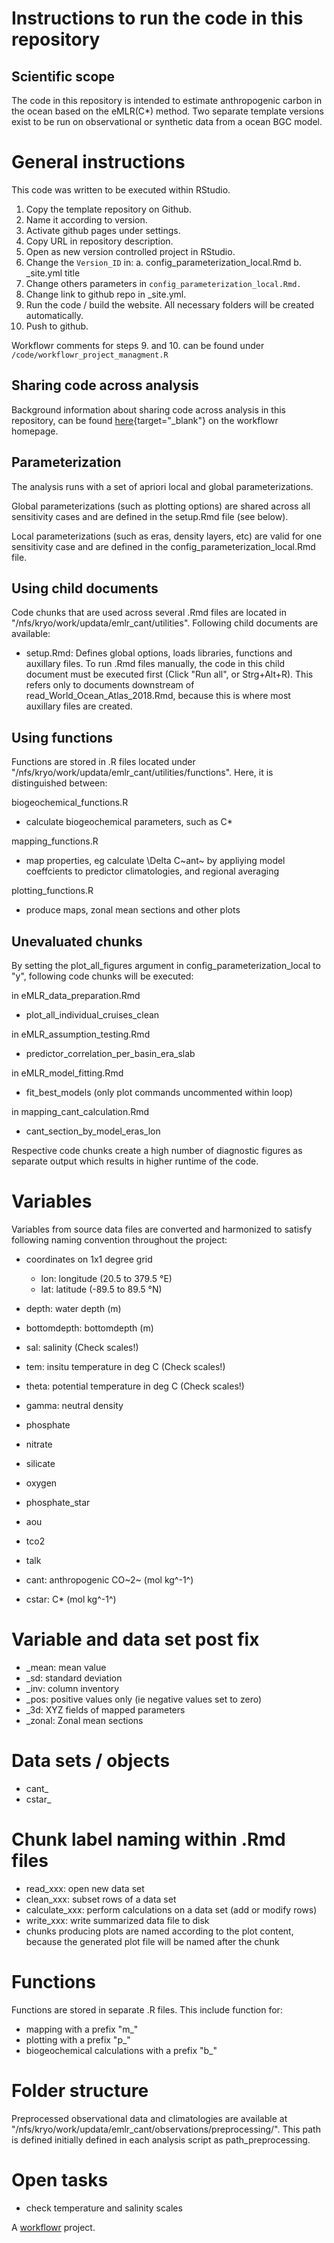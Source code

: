 # Instructions to run the code in this repository

## Scientific scope

The code in this repository is intended to estimate anthropogenic carbon in the ocean based on the eMLR(C*) method. Two separate template versions exist to be run on observational or synthetic data from a ocean BGC model.

# General instructions

This code was written to be executed within RStudio.

1. Copy the template repository on Github.
2. Name it according to version.
3. Activate github pages under settings.
4. Copy URL in repository description.
5. Open as new version controlled project in RStudio.
6. Change the `Version_ID` in:
  a. config_parameterization_local.Rmd
  b. _site.yml title
7. Change others parameters in `config_parameterization_local.Rmd.`
8. Change link to github repo in _site.yml.
9. Run the code / build the website. All necessary folders will be created automatically.
10. Push to github.

Workflowr comments for steps 9. and 10. can be found under `/code/workflowr_project_managment.R`


## Sharing code across analysis

Background information about sharing code across analysis in this repository, can be found [here](https://jdblischak.github.io/workflowr/articles/wflow-07-common-code.html){target="_blank"} on the workflowr homepage.

## Parameterization

The analysis runs with a set of apriori local and global parameterizations.

Global parameterizations (such as plotting options) are shared across all sensitivity cases and are defined in the setup.Rmd file (see below).

Local parameterizations (such as eras, density layers, etc) are valid for one sensitivity case and are defined in the config_parameterization_local.Rmd file.


## Using child documents

Code chunks that are used across several .Rmd files are located in "/nfs/kryo/work/updata/emlr_cant/utilities". Following child documents are available:

- setup.Rmd: Defines global options, loads libraries, functions and auxillary files. To run .Rmd files manually, the code in this child document must be executed first (Click "Run all", or Strg+Alt+R). This refers only to documents downstream of read_World_Ocean_Atlas_2018.Rmd, because this is where most auxillary files are created.


## Using functions

Functions are stored in .R files located under "/nfs/kryo/work/updata/emlr_cant/utilities/functions". Here, it is distinguished between:

biogeochemical_functions.R  

- calculate biogeochemical parameters, such as C*

mapping_functions.R  

- map properties, eg calculate \Delta C~ant~ by appliying model coeffcients to predictor climatologies, and regional averaging

plotting_functions.R  

- produce maps, zonal mean sections and other plots


## Unevaluated chunks

By setting the plot_all_figures argument in config_parameterization_local to "y", following code chunks will be executed:

in eMLR_data_preparation.Rmd  

- plot_all_individual_cruises_clean

in eMLR_assumption_testing.Rmd  

- predictor_correlation_per_basin_era_slab  

in eMLR_model_fitting.Rmd  

- fit_best_models (only plot commands uncommented within loop)

in mapping_cant_calculation.Rmd  

- cant_section_by_model_eras_lon  

Respective code chunks create a high number of diagnostic figures as separate output which results in higher runtime of the code.


# Variables

Variables from source data files are converted and harmonized to satisfy following naming convention throughout the project:

- coordinates on 1x1 degree grid
  - lon: longitude (20.5 to 379.5 °E)
  - lat: latitude (-89.5 to 89.5 °N)
- depth: water depth (m)
- bottomdepth: bottomdepth (m)

- sal: salinity (Check scales!)
- tem: insitu temperature in deg C (Check scales!)
- theta: potential temperature in deg C (Check scales!)
- gamma: neutral density

- phosphate
- nitrate
- silicate
- oxygen
- phosphate_star
- aou

- tco2
- talk

- cant: anthropogenic CO~2~ (mol kg^-1^)
- cstar: C* (mol kg^-1^)

# Variable and data set post fix

- _mean: mean value
- _sd: standard deviation
- _inv: column inventory
- _pos: positive values only (ie negative values set to zero)
- _3d: XYZ fields of mapped parameters
- _zonal: Zonal mean sections

# Data sets / objects

- cant_
- cstar_

# Chunk label naming within .Rmd files

- read_xxx: open new data set
- clean_xxx: subset rows of a data set
- calculate_xxx: perform calculations on a data set (add or modify rows)
- write_xxx: write summarized data file to disk
- chunks producing plots are named according to the plot content, because the generated plot file will be named after the chunk

# Functions

Functions are stored in separate .R files. This include function for:

- mapping with a prefix "m_"
- plotting with a prefix "p_"
- biogeochemical calculations with a prefix "b_"

# Folder structure

Preprocessed observational data and climatologies are available at "/nfs/kryo/work/updata/emlr_cant/observations/preprocessing/". This path is defined initially defined in each analysis script as path_preprocessing.


# Open tasks

- check temperature and salinity scales 



A [workflowr][] project.

[workflowr]: https://github.com/jdblischak/workflowr
